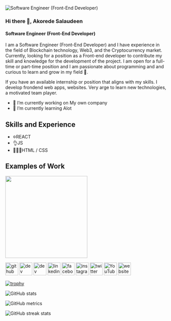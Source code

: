
![Software Engineer (Front-End Developer)](https://pbs.twimg.com/profile_banners/1272802790188953607/1694256330/600x200)

### Hi there 👋, Akorede Salaudeen
#### Software Engineer (Front-End Developer)

I am a Software Engineer (Front-End Developer) and I have experience in the field of Blockchain technology, Web3, and the Cryptocurrency market.
Currently, looking for a position as a Front-end developer to contribute my skill and knowledge for the development of the project. I am open for a full-time or part-time position and I am passionate about programming and and curious to learn and grow in my field 🤗. 

If you have an available internship or position that aligns with my skills. I develop frondend web apps, websites. Very arge to learn new technologies, a motivated team player.

- 🔭 I’m currently working on My own company 
- 🌱 I’m currently learning Alot

## Skills and Experience
* 🔯REACT
* 👌JS
* 🧑🏻‍💻HTML / CSS

## Examples of Work
<img src="https://github.com/upraisertech/UpraiserTech/blob/main/assets/imgs/works/ecomogame.jpeg" width="256"/>



[<img src='https://cdn.jsdelivr.net/npm/simple-icons@3.0.1/icons/github.svg' alt='github' height='40'>](https://github.com/upraisertech)  [<img src='https://cdn.jsdelivr.net/npm/simple-icons@3.0.1/icons/dev-dot-to.svg' alt='dev' height='40'>](https://dev.to/upraisertech)  [<img src='https://cdn.jsdelivr.net/npm/simple-icons@3.0.1/icons/hashnode.svg' alt='dev' height='40'>](upraisertech)  [<img src='https://cdn.jsdelivr.net/npm/simple-icons@3.0.1/icons/linkedin.svg' alt='linkedin' height='40'>](https://www.linkedin.com/in/upraisertech/)  [<img src='https://cdn.jsdelivr.net/npm/simple-icons@3.0.1/icons/facebook.svg' alt='facebook' height='40'>](https://www.facebook.com/upraisertech)  [<img src='https://cdn.jsdelivr.net/npm/simple-icons@3.0.1/icons/instagram.svg' alt='instagram' height='40'>](https://www.instagram.com/upraisertech/)  [<img src='https://cdn.jsdelivr.net/npm/simple-icons@3.0.1/icons/twitter.svg' alt='twitter' height='40'>](https://twitter.com/upraisertech)  [<img src='https://cdn.jsdelivr.net/npm/simple-icons@3.0.1/icons/youtube.svg' alt='YouTube' height='40'>](https://www.youtube.com/channel/upraisertech)  [<img src='https://cdn.jsdelivr.net/npm/simple-icons@3.0.1/icons/icloud.svg' alt='website' height='40'>](https://upraisertech.vercel.app)  

[![trophy](https://github-profile-trophy.vercel.app/?username=upraisertech)](https://github.com/ryo-ma/github-profile-trophy)

![GitHub stats](https://github-readme-stats.vercel.app/api?username=upraisertech&show_icons=true&count_private=true)  

![GitHub metrics](https://metrics.lecoq.io/upraisertech)  

![GitHub streak stats](https://streak-stats.demolab.com/?user=upraisertech)  
